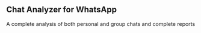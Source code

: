 ## Chat Analyzer for WhatsApp 

A complete analysis of both personal and group chats and complete reports 